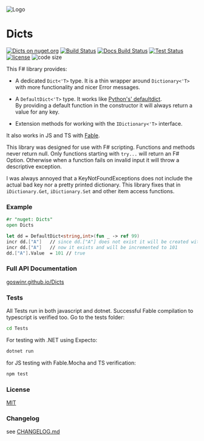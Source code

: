 
![Logo](https://raw.githubusercontent.com/goswinr/Dicts/main/Docs/img/logo128.png)
# Dicts

[![Dicts on nuget.org](https://img.shields.io/nuget/v/Dicts)](https://www.nuget.org/packages/Dicts/)
[![Build Status](https://github.com/goswinr/Dicts/actions/workflows/build.yml/badge.svg)](https://github.com/goswinr/Dicts/actions/workflows/build.yml)
[![Docs Build Status](https://github.com/goswinr/Dicts/actions/workflows/docs.yml/badge.svg)](https://github.com/goswinr/Dicts/actions/workflows/docs.yml)
[![Test Status](https://github.com/goswinr/Dicts/actions/workflows/test.yml/badge.svg)](https://github.com/goswinr/Dicts/actions/workflows/test.yml)
[![license](https://img.shields.io/github/license/goswinr/Dicts)](LICENSE.md)
![code size](https://img.shields.io/github/languages/code-size/goswinr/Dicts.svg)


This F# library provides:

- A dedicated `Dict<'T>` type. It is a thin wrapper around `Dictionary<'T>` with more functionality and nicer Error messages.

- A `DefaultDict<'T>` type. It works like [Python's' defaultdict](https://docs.python.org/3/library/collections.html#collections.defaultdict).<br>
By providing a default function in the constructor it will always return a value for any key.

- Extension methods for working with the `IDictionary<'T>` interface.

It also works in JS and TS with [Fable](https://fable.io/).

This library was designed for use with F# scripting.
Functions and methods never return null.
Only functions starting with `try...` will return an F# Option.
Otherwise when a function fails on invalid input it will throw a descriptive exception.

I was always annoyed that a KeyNotFoundExceptions does not include the actual bad key nor a pretty printed dictionary.
This library fixes that in `iDictionary.Get`, `iDictionary.Set` and other item access functions.

### Example

```fsharp
#r "nuget: Dicts"
open Dicts

let dd = DefaultDict<string,int>(fun _ -> ref 99)
incr dd.["A"]   // since dd.["A"] does not exist it will be created with the default value 99, and then incremented  to 100
incr dd.["A"]   // now it exists and will be incremented to 101
dd.["A"].Value  = 101 // true
```

### Full API Documentation

[goswinr.github.io/Dicts](https://goswinr.github.io/Dicts/reference/dicts.html)


### Tests
All Tests run in both javascript and dotnet.
Successful Fable compilation to typescript is verified too.
Go to the tests folder:

```bash
cd Tests
```

For testing with .NET using Expecto:

```bash
dotnet run
```

for JS testing with Fable.Mocha and TS verification:

```bash
npm test
```

### License
[MIT](https://raw.githubusercontent.com/goswinr/Dicts/main/LICENSE.txt)

### Changelog
see [CHANGELOG.md](https://github.com/goswinr/Dicts/blob/main/CHANGELOG.md)


